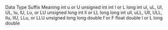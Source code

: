 Data Type	Suffix	Meaning
int	u or U	unsigned int
int	l or L	long
int	ul, uL, Ul, UL, lu, lU, Lu, or LU	unsigned long
int	ll or LL	long long
int	ull, uLL, Ull, ULL, llu, llU, LLu, or LLU	unsigned long long
double	f or F	float
double	l or L	long double
